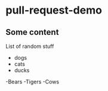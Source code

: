 # pull-request-demo

## Some content

List of random stuff

- dogs
- cats
- ducks

-Bears
-Tigers
-Cows
